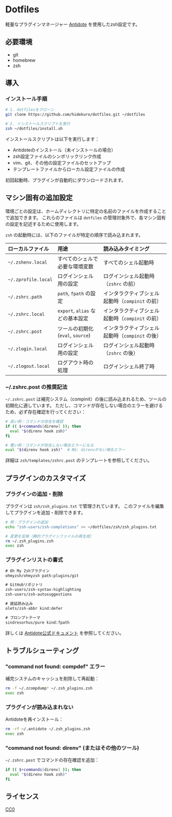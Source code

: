 # Dotfiles

軽量なプラグインマネージャー [Antidote](https://github.com/mattmc3/antidote) を使用したzsh設定です。

## 必要環境

- git
- homebrew
- zsh

## 導入

### インストール手順

```bash
# 1. dotfilesをクローン
git clone https://github.com/hidekuro/dotfiles.git ~/dotfiles

# 2. インストールスクリプトを実行
zsh ~/dotfiles/install.sh
```

インストールスクリプトは以下を実行します：

- Antidoteのインストール（未インストールの場合）
- zsh設定ファイルのシンボリックリンク作成
- vim、git、その他の設定ファイルのセットアップ
- テンプレートファイルからローカル設定ファイルの作成

初回起動時、プラグインが自動的にダウンロードされます。

## マシン固有の追加設定

環境ごとの設定は、ホームディレクトリに特定の名前のファイルを作成することで追加できます。
これらのファイルは `dotfiles` の管理対象外で、各マシン固有の設定を記述するために使用します。

`zsh` の起動時には、以下のファイルが特定の順序で読み込まれます。

| ローカルファイル    | 用途                              | 読み込みタイミング                              |
| :------------------ | :-------------------------------- | :---------------------------------------------- |
| `~/.zshenv.local`   | すべてのシェルで必要な環境変数    | すべてのシェル起動時                            |
| `~/.zprofile.local` | ログインシェル用の設定            | ログインシェル起動時（`zshrc` の前）            |
| `~/.zshrc.path`     | `path`, `fpath` の設定            | インタラクティブシェル起動時（`compinit` の前） |
| `~/.zshrc.local`    | `export`, `alias` などの基本設定  | インタラクティブシェル起動時（`compinit` の前） |
| `~/.zshrc.post`     | ツールの初期化 (`eval`, `source`) | インタラクティブシェル起動時（`compinit` の後） |
| `~/.zlogin.local`   | ログインシェル用の設定            | ログインシェル起動時（`zshrc` の後）            |
| `~/.zlogout.local`  | ログアウト時の処理                | ログインシェル終了時                            |

### ~/.zshrc.post の推奨記法

`~/.zshrc.post` は補完システム（compinit）の後に読み込まれるため、ツールの初期化に適しています。
ただし、コマンドが存在しない場合のエラーを避けるため、必ず存在確認を行ってください：

```zsh
# 良い例：コマンドの存在を確認
if (( $+commands[direnv] )); then
  eval "$(direnv hook zsh)"
fi

# 悪い例：コマンドが存在しない場合エラーになる
eval "$(direnv hook zsh)"  # NG: direnvがない場合エラー
```

詳細は `zsh/templates/zshrc.post` のテンプレートを参照してください。

## プラグインのカスタマイズ

### プラグインの追加・削除

プラグインは `zsh/zsh_plugins.txt` で管理されています。
このファイルを編集してプラグインを追加・削除できます。

```bash
# 例：プラグインの追加
echo "zsh-users/zsh-completions" >> ~/dotfiles/zsh/zsh_plugins.txt

# 変更を反映（静的プラグインファイルの再生成）
rm ~/.zsh_plugins.zsh
exec zsh
```

### プラグインリストの書式

```txt
# Oh My Zshプラグイン
ohmyzsh/ohmyzsh path:plugins/git

# GitHubリポジトリ
zsh-users/zsh-syntax-highlighting
zsh-users/zsh-autosuggestions

# 遅延読み込み
olets/zsh-abbr kind:defer

# プロンプトテーマ
sindresorhus/pure kind:fpath
```

詳しくは [Antidote公式ドキュメント](https://getantidote.github.io/) を参照してください。

## トラブルシューティング

### "command not found: compdef" エラー

補完システムのキャッシュを削除して再起動：

```bash
rm -f ~/.zcompdump* ~/.zsh_plugins.zsh
exec zsh
```

### プラグインが読み込まれない

Antidoteを再インストール：

```bash
rm -rf ~/.antidote ~/.zsh_plugins.zsh
exec zsh
```

### "command not found: direnv" (またはその他のツール)

`~/.zshrc.post` でコマンドの存在確認を追加：

```zsh
if (( $+commands[direnv] )); then
  eval "$(direnv hook zsh)"
fi
```

## ライセンス

[CC0](https://creativecommons.org/publicdomain/zero/1.0/)
